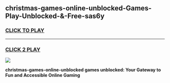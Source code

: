 
## christmas-games-online-unblocked-Games-Play-Unblocked-&-Free-sas6y
<h3>
<a href="https://premium76.site?title=christmas-games-online-unblocked&ref=24A">CLICK TO PLAY</a></h3>
<hr>

<h3>
<a href="https://premium76.site?title=christmas-games-online-unblocked&ref=24A">CLICK 2 PLAY</a>
  
</h3>

<a href="https://premium76.site?title=christmas-games-online-unblocked&ref=24A"><img src="https://clearcache.store/games.png"></a>


**christmas-games-online-unblocked games unblocked: Your Gateway to Fun and Accessible Online Gaming**
